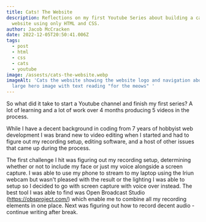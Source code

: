 ```yaml
---
title: Cats! The Website
description: Reflections on my first Youtube Series about building a cat themed
  website using only HTML and CSS.
author: Jacob McCracken
date: 2022-12-05T20:50:41.006Z
tags:
  - post
  - html
  - css
  - cats
  - youtube
image: /assests/cats-the-website.webp
imageAlt: 'Cats the website showing the website logo and navigation above a
  large hero image with text reading "for the meows" '
---
```

[](https://obsproject.com/)So what did it take to start a Youtube channel and finish my first series? A lot of learning and a lot of work over 4 months producing 5 videos in the process. 

While I have a decent background in coding from 7 years of hobbyist web development I was brand new to video editing when I started and had to figure out my recording setup, editing software, and a host of other issues that came up during the process. 

The first challenge I hit was figuring out my recording setup, determining whether or not to include my face or just my voice alongside a screen capture. I was able to use my phone to stream to my laptop using the Iriun webcam but wasn't pleased with the result or the lighting I was able to setup so I decided to go with screen capture with voice over instead. The best tool I was able to find was Open Broadcast Studio (<https://obsproject.com/>) which enable me to combine all my recording elements in one place. Next was figuring out how to record decent audio - continue writing after break.